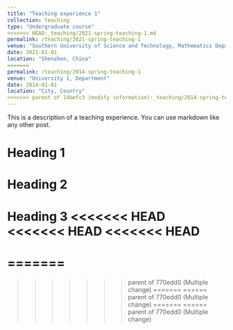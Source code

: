 ```yaml
---
title: "Teaching experience 1"
collection: teaching
type: "Undergraduate course"
<<<<<<< HEAD:_teaching/2021-spring-teaching-1.md
permalink: /teaching/2021-spring-teaching-1
venue: "Southern University of Science and Technology, Mathematics Department"
date: 2021-01-01
location: "Shenzhen, China"
=======
permalink: /teaching/2014-spring-teaching-1
venue: "University 1, Department"
date: 2014-01-01
location: "City, Country"
>>>>>>> parent of 14befc3 (modify information):_teaching/2014-spring-teaching-1.md
---
```


This is a description of a teaching experience. You can use markdown like any other post.

Heading 1
======

Heading 2
======

Heading 3
<<<<<<< HEAD
<<<<<<< HEAD
<<<<<<< HEAD
======
=======
======
>>>>>>> parent of 770edd0 (Multiple change)
=======
======
>>>>>>> parent of 770edd0 (Multiple change)
=======
======
>>>>>>> parent of 770edd0 (Multiple change)
